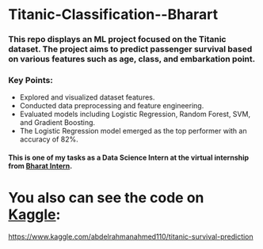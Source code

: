 # Titanic-Classification--Bharart

### This repo displays an ML project focused on the Titanic dataset. The project aims to predict passenger survival based on various features such as age, class, and embarkation point.

### Key Points:
- Explored and visualized dataset features.
- Conducted data preprocessing and feature engineering.
- Evaluated models including Logistic Regression, Random Forest, SVM, and Gradient Boosting.
- The Logistic Regression model emerged as the top performer with an accuracy of 82%.

#### This is one of my tasks as a Data Science Intern at the virtual internship from [**Bharat Intern**](https://www.linkedin.com/company/bharat-intern).


# You also can see the code on [**Kaggle**](https://www.kaggle.com):
https://www.kaggle.com/abdelrahmanahmed110/titanic-survival-prediction
